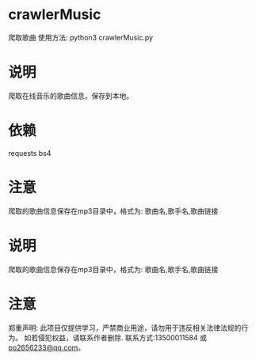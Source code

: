 # crawlerMusic
爬取歌曲
使用方法:
python3 crawlerMusic.py
# 说明
爬取在线音乐的歌曲信息，保存到本地。
# 依赖
requests
bs4
# 注意
爬取的歌曲信息保存在mp3目录中，格式为:
歌曲名,歌手名,歌曲链接
# 说明
爬取的歌曲信息保存在mp3目录中，格式为:
歌曲名,歌手名,歌曲链接
# 注意

郑重声明:
此项目仅提供学习，严禁商业用途，请勿用于违反相关法律法规的行为。
如若侵犯权益，请联系作者删除. 联系方式:13500011584 或 po2656233@qq.com。
